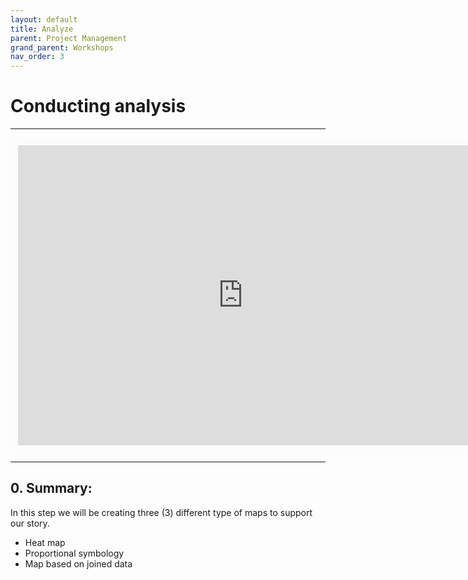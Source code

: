 ```yaml
---
layout: default
title: Analyze
parent: Project Management
grand_parent: Workshops
nav_order: 3
---
```


# Conducting analysis

---
<iframe width="720" height="480" frameborder="0" marginheight="0" marginwidth="0" style="border:12px solid  #fcfcfc" src="https://meginwinnipeg.github.io/slides/RVanalyzing.html"></iframe>


---

## 0. **Summary**:  
In this step we will be creating three (3) different type of maps to support our story.  

- Heat map  
- Proportional symbology  
- Map based on joined data  


